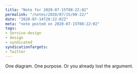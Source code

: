 ```yaml
---
title: "Note for 2020-07-15T08:22:02"
permalink: "/notes/2020/07/15/08-22/"
date: "2020-07-14T20:22:02Z"
meta: "note posted on 2020-07-15T08:22:02"
tags:
- Service-design
- design
- syndicated
syndicationTargets:
- Twitter
---
```

One diagram. One purpose. Or you already lost the argument.
